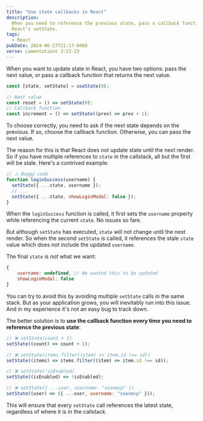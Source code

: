 ```yaml
---
title: "Use state callbacks in React"
description:
  When you need to reference the previous state, pass a callback function to
  React's setState.
tags:
  - React
pubDate: 2024-06-27T21:17-0400
verse: Lamentations 3:22-23
---
```


When you want to update state in React, you have two options: pass the next
value, or pass a callback function that returns the next value.

```js
const [state, setState] = useState(0);

// Next value
const reset = () => setState(0);
// Callback function
const increment = () => setState((prev) => prev + 1);
```

To choose correctly, you need to ask if the next state depends on the previous.
If so, choose the callback function. Otherwise, you can pass the next value.

The reason for this is that React does not update state until the next render.
So if you have multiple references to `state` in the callstack, all but the
first will be stale. Here's a contrived example:

```js
// ⚠ Buggy code
function loginSuccess(username) {
  setState({ ...state, username });
  // ...
  setState({ ...state, showLoginModal: false });
}
```

When the `loginSuccess` function is called, it first sets the `username`
property while referencing the current `state`. No issues so fare.

But although `setState` has executed, `state` will not change until the next
render. So when the second `setState` is called, it references the stale `state`
value which does not include the updated `username`.

The final `state` is _not_ what we want:

```js
{
    username: undefined, // We wanted this to be updated
    showLoginModal: false
}
```

You can try to avoid this by avoiding multiple `setState` calls in the same
stack. But as your application grows, you will inevitably run into this issue.
And in my experience it's not an easy bug to track down.

The better solution is to **use the callback function every time you need to
reference the previous state**:

```js
// ❌ setState(count + 1)
setState((count) => count + 1);

// ❌ setState(items.filter((item) => item.id !== id))
setState((items) => items.filter((item) => item.id !== id));

// ❌ setState(!isEnabled)
setState((isEnabled) => !isEnabled);

// ❌ setState({ ...user, username: "seanmcp" })
setState((user) => ({ ...user, username: "seanmcp" }));
```

This will ensure that every `setState` call references the latest state,
regardless of where it is in the callstack.
